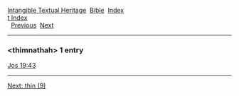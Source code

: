 [Intangible Textual Heritage](../../index)  [Bible](../index) 
[Index](index)   
[t Index](_t_)  
  [Previous](c11489)  [Next](c11491) 

------------------------------------------------------------------------

### &lt;thimnathah&gt; 1 entry

[Jos 19:43](../kjv/jos019.htm#043)  

------------------------------------------------------------------------

[Next: thin (9)](c11491)
